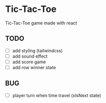 # Tic-Tac-Toe

Tic-Tac-Toe game made with react

## TODO

- [ ] add styling (tailwindcss)
- [ ] add sound effect
- [ ] add score game
- [ ] add row winner state

## BUG

- [ ] player turn when time travel (xIsNext state)
